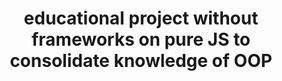 # <div align="center"> educational project without frameworks on pure JS to consolidate knowledge of OOP</div>
